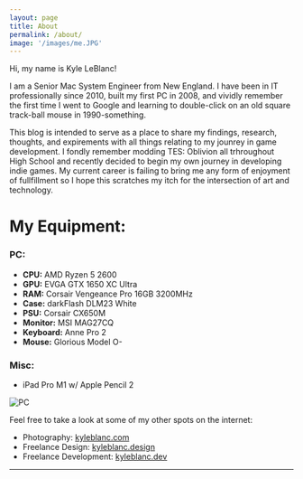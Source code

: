```yaml
---
layout: page
title: About
permalink: /about/
image: '/images/me.JPG'
---
```


Hi, my name is Kyle LeBlanc! 

I am a Senior Mac System Engineer from New England. I have been in IT professionally since 2010, built my first PC in 2008, and vividly remember the first time I went to Google and learning to double-click on an old square track-ball mouse in 1990-something. 

This blog is intended to serve as a place to share my findings, research, thoughts, and expirements with all things relating to my jounrey in game development. I fondly remember modding TES: Oblivion all trhroughout High School and recently decided to begin my own journey in developing indie games. My current career is failing to bring me any form of enjoyment of fullfillment so I hope this scratches my itch for the intersection of art and technology. 

# My Equipment:

### PC:
* **CPU:** AMD Ryzen 5 2600
* **GPU:** EVGA GTX 1650 XC Ultra
* **RAM:** Corsair Vengeance Pro 16GB 3200MHz
* **Case:** darkFlash DLM23 White
* **PSU:** Corsair CX650M
* **Monitor:** MSI MAG27CQ
* **Keyboard:** Anne Pro 2
* **Mouse:** Glorious Model O-

### Misc:
* iPad Pro M1 w/ Apple Pencil 2

![PC](https://p1.builds.gg/builds_pictures/30000/30261/189469/189469_1000.jpg)


Feel free to take a look at some of my other spots on the internet:
* Photography: [kyleblanc.com](https://kyleblanc.com)
* Freelance Design: [kyleblanc.design](https://kyleblanc.design)
* Freelance Development: [kyleblanc.dev](https://kyleblanc.dev)

<hr>
